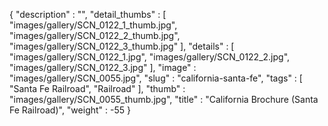 {
  "description" : "",
  "detail_thumbs" : [
                       "images/gallery/SCN_0122_1_thumb.jpg",
                       "images/gallery/SCN_0122_2_thumb.jpg",
                       "images/gallery/SCN_0122_3_thumb.jpg"
                     ],
  "details" : [
                 "images/gallery/SCN_0122_1.jpg",
                 "images/gallery/SCN_0122_2.jpg",
                 "images/gallery/SCN_0122_3.jpg"
               ],
  "image" : "images/gallery/SCN_0055.jpg",
  "slug" : "california-santa-fe",
  "tags" : [
              "Santa Fe Railroad",
              "Railroad"
            ],
  "thumb" : "images/gallery/SCN_0055_thumb.jpg",
  "title" : "California Brochure (Santa Fe Railroad)",
  "weight" : -55
}
